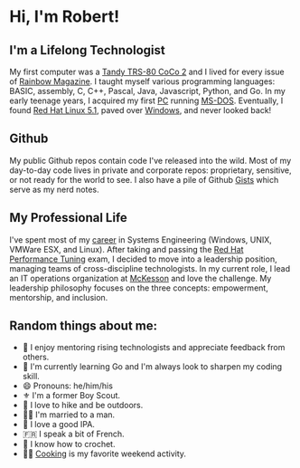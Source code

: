 # Hi, I'm Robert!

## I'm a Lifelong Technologist
My first computer was a [Tandy TRS-80 CoCo 2](https://en.wikipedia.org/wiki/TRS-80_Color_Computer#Color_Computer_2_(1983%E2%80%931986)) and I lived for every issue of [Rainbow Magazine](https://archive.org/details/rainbowmagazine). I taught myself various programming languages: BASIC, assembly, C, C++, Pascal, Java, Javascript, Python, and Go. In my early teenage years, I acquired my first [PC](https://en.wikipedia.org/wiki/Intel_80286) running [MS-DOS](https://en.wikipedia.org/wiki/MS-DOS#MS-DOS_3.x). Eventually, I found [Red Hat Linux 5.1](https://en.wikipedia.org/wiki/Red_Hat_Linux), paved over [Windows](https://en.wikipedia.org/wiki/Windows_98), and never looked back!

## Github
My public Github repos contain code I've released into the wild. Most of my day-to-day code lives in private and corporate repos: proprietary, sensitive, or not ready for the world to see. I also have a pile of Github [Gists](https://gist.github.com/rmrfslashbin) which serve as my nerd notes.

## My Professional Life
I've spent most of my [career](https://rsigler.com/) in Systems Engineering (Windows, UNIX, VMWare ESX, and Linux). After taking and passing the [Red Hat Performance Tuning](https://www.redhat.com/en/services/certification/rhcs-performance-tuning) exam, I decided to move into a leadership position, managing teams of cross-discipline technologists. In my current role, I lead an IT operations organization at [McKesson](https://www.mckesson.com/) and love the challenge. My leadership philosophy focuses on the three concepts: empowerment, mentorship, and inclusion.

## Random things about me:
- 🤖 I enjoy mentoring rising technologists and appreciate feedback from others.
- 🌱 I'm currently learning Go and I'm always look to sharpen my coding skill.
- 😄 Pronouns: he/him/his
- ⚜️ I'm a former Boy Scout.
- 🥾 I love to hike and be outdoors.
- 🏳️‍🌈 I'm married to a man.
- 🍺 I love a good IPA.
- 🇫🇷 I speak a bit of French.
- 🧶 I know how to crochet.
- 🧑‍🍳 [Cooking](https://bit.ly/3FkjhnH) is my favorite weekend activity.
